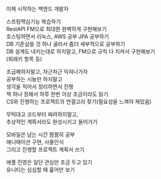 이제 시작하는 백엔드 개발자
  
스프링핵심기능 복습하기  
RestAPI FM으로 최대한 완벽하게 구현해보기  
호스팅하면서 리눅스, AWS 공부
JPA 공부하기  
DB 기준삼을 것 하나 골라서 좀더 세부적으로 공부하기  
DB 설계도 내키는대로 하지말고, FM으로 규칙 다 치켜서 구현해보기  
(외래키 항목 등)  
  
조급해하지말고, 차근차근 익혀나가자  
공부하는 시늉만 하지말고  
생각을 적어서 정리하면서 진행  
책 하나 정해서 하루 한번 이상 조금이라도 읽기  
CS와 진행하는 프로젝트의 연결고리 찾기(필요성을 느껴야 재밌음)
  
무턱대고 코드부터 짜려하지말고,  
추상적인 계획서라도 완성시키고 들어가기
  
모바일은 남는 시간 짬짬히 공부  
애니매이션 구현, 사물인식  
그리고 진행할 프로젝트 계획서 쓰기  
  
애플 진영은 일단 관심만 조금 두고 있기  
유니티는 심심할 때 훑어만 보기  

